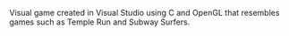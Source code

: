 Visual game created in Visual Studio using C and OpenGL that resembles games such as Temple Run and Subway Surfers.
